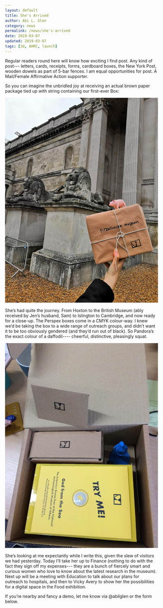 ```yaml
---
layout: default
title: She's Arrived
author: Abi L. Glen
category: news
permalink: /news/she's-arrived
date: 2019-03-07
updated: 2019-03-07
tags: [3d, AHRC, launch]
---
```


Regular readers round here will know how exciting I find post. Any kind of post--- letters, cards, receipts, forms, cardboard boxes, the New York Post, wooden dowels as part of 5-bar fences. I am equal opportunities for post. A Mail/Female Affirmative Action supporter. 

So you can imagine the unbridled joy at receiving an actual brown paper package tied up with string containing our first-ever Box:

  ![IMG-20190307-WA0010.jpg](/images/objects/IMG-20190307-WA0010.jpg)
       

She’s had quite the journey. From Hoxton to the British Museum (ably received by Jen’s husband, Sam) to Islington to Cambridge, and now ready for a close-up. The Perspex boxes come in a CMYK colour-way. I knew we’d be taking the box to a wide range of outreach groups, and didn’t want it to be too obviously gendered (and they’d run out of black). So Pandora’s the exact colour of a daffodil---- cheerful, distinctive, pleasingly squat.

![IMG-20190307-WA0013.jpg](/images/objects/IMG-20190307-WA0013.jpg)

She’s looking at me expectantly while I write this, given the slew of visitors we had yesterday. Today I’ll take her up to Finance (nothing to do with the fact they sign off my expenses--- they are a bunch of fiercely smart and curious women who love to know about the latest research in the museum). Next up will be a meeting with Education to talk about our plans for outreach to hospitals, and then to Vicky Avery to show her the possibilities for a digital space in the Food exhibition.

If you’re nearby and fancy a demo, let me know via @abilglen or the form below.
